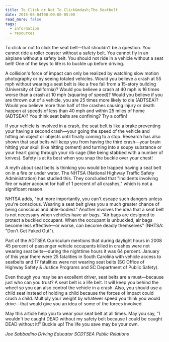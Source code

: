 ```yaml
---
title: To Click or Not To Click&mdash;The Seatbelt
date: 2015-08-04T00:00:00-05:00
read_more: false
tags:
  - information
  - resources
---
```

To click or not to click the seat belt&mdash;that shouldn't be a question. You cannot ride a roller coaster without a safety belt. You cannot fly in an airplane without a safety belt. You should not ride in a vehicle without a seat belt! One of the keys to life is to buckle up before driving.

A collision's force of impact can only be realized by watching slow motion photography or by seeing totaled vehicles. Would you believe a crash at 55 mph without wearing a seat belt is like a free fall from a 15-story building (University of California)? Would you believe a crash at 40 mph is 16 times worse than a crash at 10 mph (squaring of speed)? Would you believe if you are thrown out of a vehicle, you are 25 times more likely to die (ADTSEA)? Would you believe more than half of the crashes causing injury or death happen at speeds of less than 40 mph and within 25 miles of home (ADTSEA)? You think seat belts are confining? Try a coffin!

If your vehicle is involved in a crash, the seat belt is like a brake preventing your having a second crash&mdash;your going the speed of the vehicle and hitting an object or objects until finally coming to a stop. Research has also shown that seat belts will keep you from having the third crash&mdash;your brain hitting your skull (like hitting cement) and turning into a soupy substance or your heart going through your rib cage (like being stabbed with a number of knives). Safety is at its best when you snap the buckle over your chest!

A myth about seat belts is thinking you would be trapped having a seat belt on in a fire or under water. The NHTSA (National Highway Traffic Safety Administration) has studied this. They concluded that "incidents involving fire or water account for half of 1 percent of all crashes," which is not a significant reason.

NHTSA adds, "but more importantly, you can't escape such dangers unless you're conscious. Wearing a seat belt gives you a much greater chance of being conscious and able-bodied." Another involves the idea that a seat belt is not necessary when vehicles have air bags. "Air bags are designed to protect a buckled occupant. When the occupant is unbuckled, air bags become less effective&mdash;or worse, can become deadly themselves" (NHTSA: "Don't Get Faked Out").

Part of the ADTSEA Curriculum mentions that during daylight hours in 2008 45 percent of passenger vehicle occupants killed in crashes were not wearing seat belts&mdash;during the nighttime hours it was 64 percent. January of this year there were 25 fatalities in South Carolina with vehicle access to seatbelts and 17 fatalities were not wearing seat belts (SC Office of Highway Safety & Justice Programs and SC Department of Public Safety).

Even though you may be an excellent driver, seat belts are a must&mdash;because just who can you trust? A seat belt is a life belt. It will keep you behind the wheel so you can also control the vehicle in a crash. Also, you should use a child seat instead of holding a child because the forces of impact could crush a child. Multiply your weight by whatever speed you think you would drive&mdash;that would give you an idea of some of the forces involved.

May this article help you to wear your seat belt at all times. May you say, "I wouldn't be caught DEAD without my safety belt because I could be caught DEAD without it!" Buckle up! The life you save may be your own.

*Joe Sabbadino*
*Driving Educator*
*SCDTSEA Public Relations*
